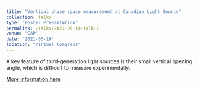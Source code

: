 ```yaml
---
title: "Vertical phase space measurement at Canadian Light Source"
collection: talks
type: "Poster Presentation"
permalink: /talks/2021-06-19-talk-1
venue: "CAP"
date: "2021-06-19"
location: "Virtual Congress"
---
```



A key feature of third-generation light sources is their small vertical opening angle, which is difficult to measure experimentally. 

[More information here](https://underline.io/speakers/96868-yasaman-yousefi-sigari)
